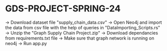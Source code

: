 # GDS-PROJECT-SPRING-24
-> Download dataset file "supply_chain_data.csv"
-> Open Neo4j and import the data from csv file with the help of queries in "DataImporting_Scripts.rs"
-> Unzip the "Graph Supply Chain Project.zip"
-> Download dependancies from requirements.txt file
-> Make sure that graph network is running on neo4j
-> Run app.py
